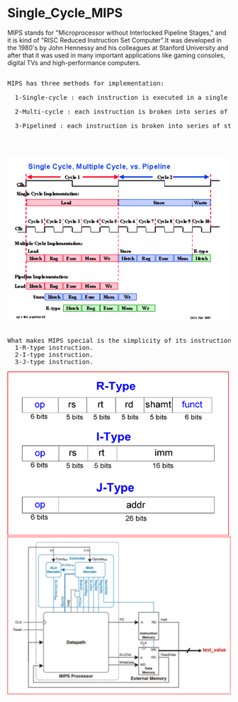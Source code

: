 # Single_Cycle_MIPS
MIPS stands for "Microprocessor without Interlocked Pipeline Stages," and it is kind of "RISC Reduced Instruction Set Computer".It was developed in the 1980's by John Hennessy and his colleagues at Stanford University and after that it was used in many important applications like gaming consoles, digital TVs and high-performance computers.<br />
<pre>
  
MIPS has three methods for implementation:<br />
  1-Single-cycle : each instruction is executed in a single cycle.<br />
  2-Multi-cycle : each instruction is broken into series of steps and instructions is executed one after another. <br />
  3-Pipelined : each instruction is broken into series of steps and multiple instructions are being excuted in parallel.<br />

</pre>
  ##
<img src="Extra_images/single_multi_pip.gif" width="500">
<pre> 
What makes MIPS special is the simplicity of its instruction set. Instructions are divided to 3 types:
  1-R-type instruction.
  2-I-type instruction.
  3-J-type instruction.
</pre>
<img src="Extra_images/instruction_set.png" width="500">


<img src="RTL_view/Top_view_MIPS.png" width="900">
